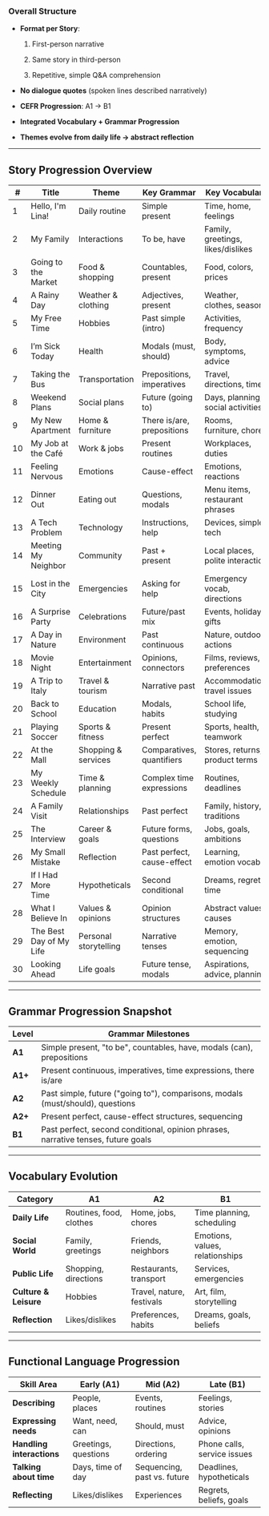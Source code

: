 ### **Overall Structure**

- **Format per Story**:
    
    1. First-person narrative
        
    2. Same story in third-person
        
    3. Repetitive, simple Q&A comprehension
        
- **No dialogue quotes** (spoken lines described narratively)
    
- **CEFR Progression**: A1 → B1
    
- **Integrated Vocabulary + Grammar Progression**
    
- **Themes evolve from daily life → abstract reflection**
    

---

## **Story Progression Overview**

|#|Title|Theme|Key Grammar|Key Vocabulary|CEFR|
|---|---|---|---|---|---|
|1|Hello, I'm Lina!|Daily routine|Simple present|Time, home, feelings|A1|
|2|My Family|Interactions|To be, have|Family, greetings, likes/dislikes|A1|
|3|Going to the Market|Food & shopping|Countables, present|Food, colors, prices|A1|
|4|A Rainy Day|Weather & clothing|Adjectives, present|Weather, clothes, seasons|A1|
|5|My Free Time|Hobbies|Past simple (intro)|Activities, frequency|A1|
|6|I’m Sick Today|Health|Modals (must, should)|Body, symptoms, advice|A1–A2|
|7|Taking the Bus|Transportation|Prepositions, imperatives|Travel, directions, time|A1–A2|
|8|Weekend Plans|Social plans|Future (going to)|Days, planning, social activities|A2|
|9|My New Apartment|Home & furniture|There is/are, prepositions|Rooms, furniture, chores|A2|
|10|My Job at the Café|Work & jobs|Present routines|Workplaces, duties|A2|
|11|Feeling Nervous|Emotions|Cause-effect|Emotions, reactions|A2|
|12|Dinner Out|Eating out|Questions, modals|Menu items, restaurant phrases|A2|
|13|A Tech Problem|Technology|Instructions, help|Devices, simple tech|A2|
|14|Meeting My Neighbor|Community|Past + present|Local places, polite interaction|A2|
|15|Lost in the City|Emergencies|Asking for help|Emergency vocab, directions|A2|
|16|A Surprise Party|Celebrations|Future/past mix|Events, holidays, gifts|A2–B1|
|17|A Day in Nature|Environment|Past continuous|Nature, outdoor actions|A2–B1|
|18|Movie Night|Entertainment|Opinions, connectors|Films, reviews, preferences|A2–B1|
|19|A Trip to Italy|Travel & tourism|Narrative past|Accommodation, travel issues|A2–B1|
|20|Back to School|Education|Modals, habits|School life, studying|A2–B1|
|21|Playing Soccer|Sports & fitness|Present perfect|Sports, health, teamwork|B1|
|22|At the Mall|Shopping & services|Comparatives, quantifiers|Stores, returns, product terms|B1|
|23|My Weekly Schedule|Time & planning|Complex time expressions|Routines, deadlines|B1|
|24|A Family Visit|Relationships|Past perfect|Family, history, traditions|B1|
|25|The Interview|Career & goals|Future forms, questions|Jobs, goals, ambitions|B1|
|26|My Small Mistake|Reflection|Past perfect, cause-effect|Learning, emotion vocab|B1|
|27|If I Had More Time|Hypotheticals|Second conditional|Dreams, regrets, time|B1|
|28|What I Believe In|Values & opinions|Opinion structures|Abstract values, causes|B1|
|29|The Best Day of My Life|Personal storytelling|Narrative tenses|Memory, emotion, sequencing|B1|
|30|Looking Ahead|Life goals|Future tense, modals|Aspirations, advice, planning|B1|

---

## **Grammar Progression Snapshot**

|Level|Grammar Milestones|
|---|---|
|**A1**|Simple present, "to be", countables, have, modals (can), prepositions|
|**A1+**|Present continuous, imperatives, time expressions, there is/are|
|**A2**|Past simple, future ("going to"), comparisons, modals (must/should), questions|
|**A2+**|Present perfect, cause-effect structures, sequencing|
|**B1**|Past perfect, second conditional, opinion phrases, narrative tenses, future goals|

---

## **Vocabulary Evolution**

|Category|A1|A2|B1|
|---|---|---|---|
|**Daily Life**|Routines, food, clothes|Home, jobs, chores|Time planning, scheduling|
|**Social World**|Family, greetings|Friends, neighbors|Emotions, values, relationships|
|**Public Life**|Shopping, directions|Restaurants, transport|Services, emergencies|
|**Culture & Leisure**|Hobbies|Travel, nature, festivals|Art, film, storytelling|
|**Reflection**|Likes/dislikes|Preferences, habits|Dreams, goals, beliefs|

---

## **Functional Language Progression**

|Skill Area|Early (A1)|Mid (A2)|Late (B1)|
|---|---|---|---|
|**Describing**|People, places|Events, routines|Feelings, stories|
|**Expressing needs**|Want, need, can|Should, must|Advice, opinions|
|**Handling interactions**|Greetings, questions|Directions, ordering|Phone calls, service issues|
|**Talking about time**|Days, time of day|Sequencing, past vs. future|Deadlines, hypotheticals|
|**Reflecting**|Likes/dislikes|Experiences|Regrets, beliefs, goals|